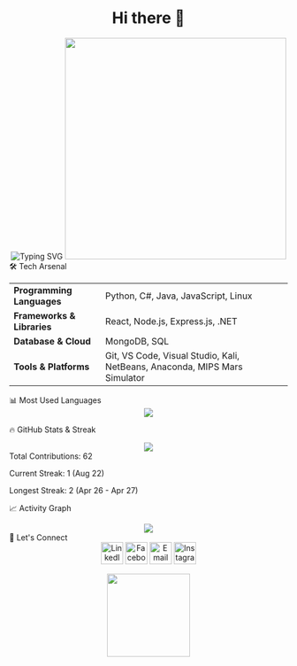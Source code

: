 <h1 align="center"> Hi there 👋 </h1> <div align="center"> <img src="https://readme-typing-svg.demolab.com?font=Fira+Code&size=36&pause=1000&center=true&vCenter=true&width=600&lines=Muhammad+Hassan+Asif;Full+Stack+Developer;Software+Engineer;Building+Awesome+Stuff" alt="Typing SVG" /> <img src="https://media.giphy.com/media/dWesBcTLavkZuG35MI/giphy.gif" width="400" /> </div>
🛠️ Tech Arsenal
<table> <tr> <td><b>Programming Languages</b></td> <td>Python, C#, Java, JavaScript, Linux</td> </tr> <tr> <td><b>Frameworks & Libraries</b></td> <td>React, Node.js, Express.js, .NET</td> </tr> <tr> <td><b>Database & Cloud</b></td> <td>MongoDB, SQL</td> </tr> <tr> <td><b>Tools & Platforms</b></td> <td>Git, VS Code, Visual Studio, Kali, NetBeans, Anaconda, MIPS Mars Simulator</td> </tr> </table>
📊 Most Used Languages
<div align="center"> <img src="https://github-readme-stats.vercel.app/api/top-langs/?username=hassanasif653&layout=compact&theme=radical" /> </div>

🔥 GitHub Stats & Streak
<div align="center"> <img src="https://github-readme-streak-stats.herokuapp.com/?user=hassanasif653&theme=radical&hide_border=true"> </div>
Total Contributions: 62

Current Streak: 1 (Aug 22)

Longest Streak: 2 (Apr 26 - Apr 27)

📈 Activity Graph
<div align="center"> <img src="https://github-readme-activity-graph.vercel.app/graph?username=hassanasif653&bg_color=141321&color=a8f3f4&line=626880&point=f8d847&area=true&hide_border=true" /> </div>
🤝 Let's Connect
<div align="center"> <a href="https://www.linkedin.com/in/muhammad-hassan-asif-7732b737b" target="_blank"><img alt="LinkedIn" width="40px" src="https://cdn.jsdelivr.net/npm/simple-icons@v7/icons/linkedin.svg" /></a> <a href="https://www.facebook.com/share/16oKNGBKkW/" target="_blank"><img alt="Facebook" width="40px" src="https://cdn.jsdelivr.net/npm/simple-icons@v7/icons/facebook.svg" /></a> <a href="mailto:muhammadhassanasif769@gmail.com" target="_blank"><img alt="Email" width="40px" src="https://cdn.jsdelivr.net/npm/simple-icons@v7/icons/gmail.svg" /></a> <a href="https://www.instagram.com/hassan_asifff?igsh=M3JuYzFoOHlrdmdj" target="_blank"><img alt="Instagram" width="40px" src="https://cdn.jsdelivr.net/npm/simple-icons@v7/icons/instagram.svg" /></a> </div>
<p align="center"> <img src="https://media.giphy.com/media/L8K62iTDkzGX6/giphy.gif" width="150"/> </p>